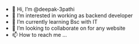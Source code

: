 - 👋 Hi, I’m @deepak-3pathi
- 👀 I’m interested in working as backend developer
- 🌱 I’m currently learning Bsc with IT
- 💞️ I’m looking to collaborate on for any website
- 📫 How to reach me ...

<!---
deepak-3pathi/deepak-3pathi is a ✨ special ✨ repository because its `README.md` (this file) appears on your GitHub profile.
You can click the Preview link to take a look at your changes.
--->
